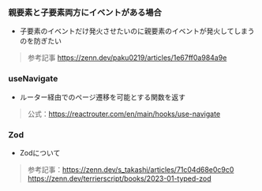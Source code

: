 ### 親要素と子要素両方にイベントがある場合
- 子要素のイベントだけ発火させたいのに親要素のイベントが発火してしまうのを防ぎたい
> 参考記事
https://zenn.dev/paku0219/articles/1e67ff0a984a9e

### useNavigate
- ルーター経由でのページ遷移を可能とする関数を返す

> 公式：https://reactrouter.com/en/main/hooks/use-navigate


### Zod
- Zodについて
> 参考記事：https://zenn.dev/s_takashi/articles/71c04d68e0c9c0
  https://zenn.dev/terrierscript/books/2023-01-typed-zod